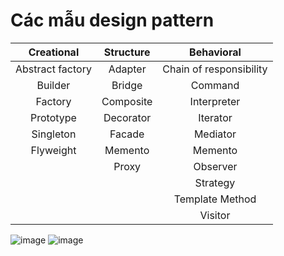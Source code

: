 # Các mẫu design pattern

|Creational|	Structure	|Behavioral|
| :---: | :---: | :---: |
|Abstract factory	|Adapter	|Chain of responsibility|
|Builder|	Bridge	|Command|
|Factory|	Composite|	Interpreter|
| Prototype	| Decorator |	Iterator |
| Singleton	| Facade | Mediator |
| Flyweight	| Memento |	Memento |
||Proxy|	Observer|
|||Strategy|
|||Template Method|
|||Visitor|

![image](https://res.cloudinary.com/hunghg255/image/upload/v1680843113/blog/dp1_eatv0w.png)
![image](https://res.cloudinary.com/hunghg255/image/upload/v1680843113/blog/dp2_cntw81.png)